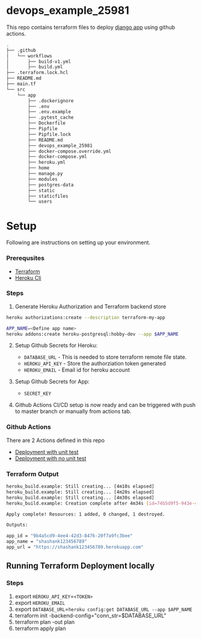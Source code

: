 # devops_example_25981

This repo contains terraform files to deploy [django app](https://github.com/shashanksinha89/devops-example-25981/tree/master/src/app) using github actions. 


```sh
.
├── .github
│   └── workflows
│       ├── build-v1.yml
│       ├── build.yml
├── .terraform.lock.hcl
├── README.md
├── main.tf
└── src
    └── app
        ├── .dockerignore
        ├── .env
        ├── .env.example
        ├── .pytest_cache
        ├── Dockerfile
        ├── Pipfile
        ├── Pipfile.lock
        ├── README.md
        ├── devops_example_25981
        ├── docker-compose.override.yml
        ├── docker-compose.yml
        ├── heroku.yml
        ├── home
        ├── manage.py
        ├── modules
        ├── postgres-data
        ├── static
        ├── staticfiles
        └── users
```

# Setup

Following are instructions on setting up your environment.

### Prerequsites
-  [Terraform](https://www.terraform.io/downloads.html)
-  [Heroku Cli](https://devcenter.heroku.com/articles/heroku-cli)

### Steps
1. Generate Heroku Authorization and Terraform backend store

```sh
heroku authorizations:create --description terraform-my-app
```

```sh
APP_NAME=<Define app name>
heroku addons:create heroku-postgresql:hobby-dev --app $APP_NAME
```

2. Setup Github Secrets for Heroku:
   - `DATABASE_URL` - This is needed to store terraform remote file state.
   - `HEROKU_API_KEY` - Store the authorziation token generated 
   - `HEROKU_EMAIL` - Email id for heroku account
3. Setup Github Secrets for App:
   - `SECRET_KEY`

4. Github Actions CI/CD setup is now ready and can be triggered with push to master branch or manually from actions tab.

### Github Actions

There are 2 Actions defined in this repo

- [Deployment with unit test](https://github.com/shashanksinha89/devops-example-25981/blob/master/.github/workflows/build.yml)
- [Deployment with no unit test](https://github.com/shashanksinha89/devops-example-25981/blob/master/.github/workflows/build-v1.yml)


### Terraform Output

```sh
heroku_build.example: Still creating... [4m10s elapsed]
heroku_build.example: Still creating... [4m20s elapsed]
heroku_build.example: Still creating... [4m30s elapsed]
heroku_build.example: Creation complete after 4m34s [id=74b5d9f5-943e-4040-a96f-84dfe964d983]

Apply complete! Resources: 1 added, 0 changed, 1 destroyed.

Outputs:

app_id = "9b4a5cd9-4ee4-42d3-8476-20f7a9fc3bee"
app_name = "shashank123456789"
app_url = "https://shashank123456789.herokuapp.com"
```

## Running Terraform Deployment locally

### Steps

1. export `HEROKU_API_KEY`=`<TOKEN>`
2. export `HEROKU_EMAIL`
3. export `DATABASE_URL`=`heroku config:get DATABASE_URL --app $APP_NAME`
4. terraform init -backend-config="conn_str=$DATABASE_URL"
5. terraform plan -out plan
6. terraform apply plan
